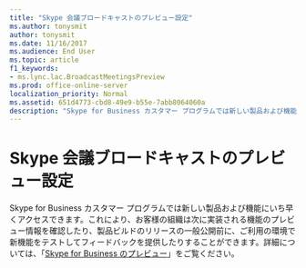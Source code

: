 ```yaml
---
title: "Skype 会議ブロードキャストのプレビュー設定"
ms.author: tonysmit
author: tonysmit
ms.date: 11/16/2017
ms.audience: End User
ms.topic: article
f1_keywords:
- ms.lync.lac.BroadcastMeetingsPreview
ms.prod: office-online-server
localization_priority: Normal
ms.assetid: 651d4773-cbd8-49e9-b55e-7abb8064060a
description: "Skype for Business カスタマー プログラムでは新しい製品および機能にいち早くアクセスできます。これにより、お客様の組織は次に実装される機能のプレビュー情報を確認したり、製品ビルドのリリースの一般公開前に、ご利用の環境で新機能をテストしてフィードバックを提供したりすることができます。詳細については、「Skype for Business のプレビュー」をご覧ください。"
---
```


# Skype 会議ブロードキャストのプレビュー設定

Skype for Business カスタマー プログラムでは新しい製品および機能にいち早くアクセスできます。これにより、お客様の組織は次に実装される機能のプレビュー情報を確認したり、製品ビルドのリリースの一般公開前に、ご利用の環境で新機能をテストしてフィードバックを提供したりすることができます。詳細については、「[Skype for Business のプレビュー](https://www.skypepreview.com/)」をご覧ください。
  

